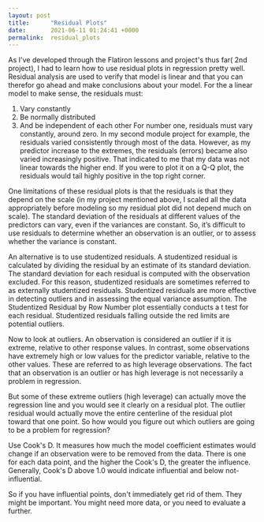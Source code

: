 ```yaml
---
layout: post
title:      "Residual Plots"
date:       2021-06-11 01:24:41 +0000
permalink:  residual_plots
---
```


As I've developed through the Flatiron lessons and project's thus far( 2nd project), I had to learn how to use residual plots in regression pretty well. Residual analysis are used to verify that model is linear and that you can therefor go ahead and make conclusions about your model.  For the a linear model to make sense, the residuals must: 
1.	Vary constantly 
2.	Be normally distributed 
3.	And be independent of each other
For number one, residuals must vary constantly, around zero.  In my second module project for example, the residuals varied consistently through most of the data. However, as my predictor increase to the extremes, the residuals (errors) became also varied increasingly positive.  That indicated to me that my data was not linear towards the higher end.  If you were to plot it on a Q-Q plot, the residuals would tail highly positive in the top right corner.  

One limitations of these residual plots is that the residuals is that they depend on the scale (in my project mentioned above, I scaled all the data appropriately before modeling so my residual plot did not depend much on scale). The standard deviation of the residuals at different values of the predictors can vary, even if the variances are constant. So, it’s difficult to use residuals to determine whether an observation is an outlier, or to assess whether the variance is constant.

An alternative is to use studentized residuals. A studentized residual is calculated by dividing the residual by an estimate of its standard deviation. The standard deviation for each residual is computed with the observation excluded. For this reason, studentized residuals are sometimes referred to as externally studentized residuals. Studentized residuals are more effective in detecting outliers and in assessing the equal variance assumption. The Studentized Residual by Row Number plot essentially conducts a t test for each residual. Studentized residuals falling outside the red limits are potential outliers.

Now to look at outliers. An observation is considered an outlier if it is extreme, relative to other response values. In contrast, some observations have extremely high or low values for the predictor variable, relative to the other values. These are referred to as high leverage observations. The fact that an observation is an outlier or has high leverage is not necessarily a problem in regression.

But some of these extreme outliers (high leverage) can actually move the regression line and you would see it clearly on a residual plot.  The outlier residual would actually move the entire centerline of the residual plot toward that one point. So how would you figure out which outliers are going to be a problem for regression?

Use Cook's D.  It measures how much the model coefficient estimates would change if an observation were to be removed from the data.  There is one for each data point,  and the higher the Cook's D, the greater the influence. Generally, Cook's D above 1.0 would indicate influential and below not-influential.

So if you have influential points, don't immediately get rid of them.  They might be important.  You might need more data, or you need to evaluate a further.

